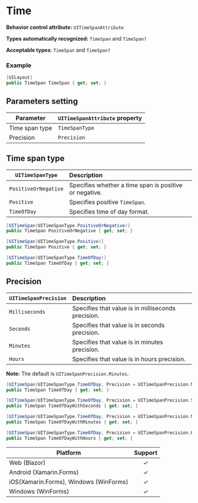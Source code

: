 # Time

**Behavior control attribute:**  `UITimeSpanAttribute`

**Types automatically recognized:** `TimeSpan` and `TimeSpan?`

**Acceptable types**: `TimeSpan` and `TimeSpan?`

### Example
```csharp
[UILayout]
public TimeSpan TimeSpan { get; set; }
```

## Parameters setting

| Parameter | `UITimeSpanAttribute` property | 
| -----------|:------------- 
| Time span type | `TimeSpanType` |
| Precision | `Precision` |


## Time span type

| `UITimeSpanType` | Description | 
| ------------- |:------------- 
| `PositiveOrNegative` | Specifies whether a time span is positive or negative. |
| `Positive` | Specifies positive `TimeSpan`. |
| `TimeOfDay` | Specifies time of day format. |

```csharp
[UITimeSpan(UITimeSpanType.PositiveOrNegative)]
public TimeSpan PositiveOrNegative { get; set; }

[UITimeSpan(UITimeSpanType.Positive)]
public TimeSpan Positive { get; set; }

[UITimeSpan(UITimeSpanType.TimeOfDay)]
public TimeSpan TimeOfDay { get; set; }
```

## Precision

| `UITimeSpanPrecision` | Description | 
| ------------- |:------------- 
| `Milliseconds` | Specifies that value is in milliseconds precision. |
| `Seconds` | Specifies that value is in seconds precision. |
| `Minutes` | Specifies that value is in minutes precision. |
| `Hours` | Specifies that value is in hours precision. |

**Note:** The default is `UITimeSpanPrecision.Minutes`.

```csharp
[UITimeSpan(UITimeSpanType.TimeOfDay, Precision = UITimeSpanPrecision.Milliseconds)]
public TimeSpan TimeOfDay { get; set; }

[UITimeSpan(UITimeSpanType.TimeOfDay, Precision = UITimeSpanPrecision.Seconds)]
public TimeSpan TimeOfDayWithSeconds { get; set; }

[UITimeSpan(UITimeSpanType.TimeOfDay, Precision = UITimeSpanPrecision.Minutes)]
public TimeSpan TimeOfDayWithMinutes { get; set; }

[UITimeSpan(UITimeSpanType.TimeOfDay, Precision = UITimeSpanPrecision.Hours)]
public TimeSpan TimeOfDayWithHours { get; set; }
```

| Platform | Support | 
| -----------|:-------------:| 
| Web (Blazor) | &check; |
| Android (Xamarin.Forms) | &check; |
| iOS(Xamarin.Forms), Windows (WinForms) | &check; |
| Windows (WinForms) | &check; |